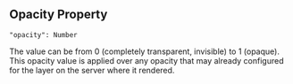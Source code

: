 ## Opacity Property
`"opacity": Number`

The value can be from 0 (completely transparent, invisible) to 1 (opaque).
This opacity value is applied over any opacity that may already configured for the layer on the server where it rendered.
